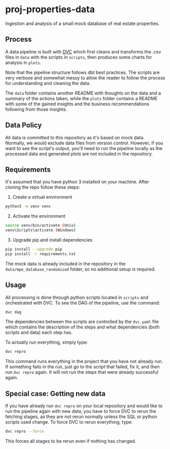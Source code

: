 # proj-properties-data
Ingestion and analysis of a small mock database of real estate properties.

## Process
A data pipeline is built with [DVC](https://dvc.org/) which first cleans and transforms the .csv files in `data` with the scripts in `scripts`, then produces some charts for analysis in `plots`.

Note that the pipeline structure follows dbt best practices. The scripts are very verbose and somewhat messy to allow the reader to follow the process for understanding and cleaning the data.

The `data` folder contains another README with thoughts on the data and a summary of the actions taken, while the `plots` folder contains a README with some of the gained insights and the business recommendations following from those insights.

## Data Policy
All data is committed to this repository as it's based on mock data. Normally, we would exclude data files from version control. However, if you want to see the script's output, you'll need to run the pipeline locally as the processed data and generated plots are not included in the repository.

## Requirements
It's assumed that you have python 3 installed on your machine. After cloning the repo follow these steps:

1. Create a virtual environment

```bash
python3 -m venv venv
```

2. Activate the environment

```bash
source venv/bin/activate (Unix)
venv\Scripts\activate (Windows)
```

3. Upgrade pip and install dependencies

```bash
pip install --upgrade pip
pip install -r requirements.txt
```

The mock data is already included in the repository in the `data/mpe_database_randomized` folder, so no additional setup is required.

## Usage

All processing is done through python scripts located in `scripts` and orchestrated with DVC. To see the DAG of the pipeline, use the command:

```bash
dvc dag
```

The dependencies between the scripts are controlled by the `dvc.yaml` file which contains the description of the steps and what dependencies (both scripts and data) each step has.

To actually run everything, simply type:

```bash
dvc repro
```

This command runs everything in the project that you have not already run. If something fails in the run, just go to the script that failed, fix it, and then run `dvc repro` again. It will not run the steps that were already successful again.


## Special case: Getting new data

If you have already run `dvc repro` on your local repository and would like to run the pipeline again with new data, you have to force DVC to rerun the fetching stages, as they are not rerun normally unless the SQL or python scripts used change. To force DVC to rerun everything, type:

```bash
dvc repro --force
```

This forces all stages to be rerun even if nothing has changed.